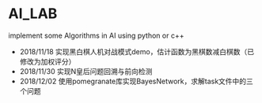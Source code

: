 # AI_LAB
implement some Algorithms in AI using python or c++



* 2018/11/18 实现黑白棋人机对战模式demo，估计函数为黑棋数减白棋数（已修改为加权评分）
* 2018/11/30 实现N皇后问题回溯与前向检测
* 2018/12/02 使用pomegranate库实现BayesNetwork，求解task文件中的三个问题